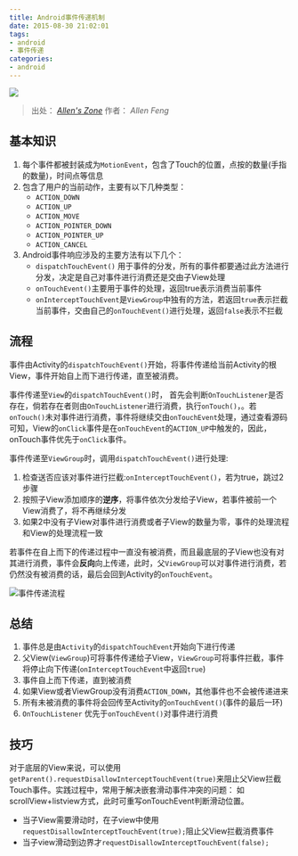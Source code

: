 ```yaml
---
title: Android事件传递机制
date: 2015-08-30 21:02:01
tags:
- android
- 事件传递
categories: 
- android
---
```


![](http://ww2.sinaimg.cn/large/72f96cbagw1f9alsuwmd3j20fa0fagmg.jpg)

<!-- more -->

> 出处： *[Allen's Zone](http://allenfeng.com/)*
> 作者： *Allen Feng*

## 基本知识
1. 每个事件都被封装成为`MotionEvent`，包含了Touch的位置，点按的数量(手指的数量)，时间点等信息
2. 包含了用户的当前动作，主要有以下几种类型：
	- `ACTION_DOWN`
	- `ACTION_UP`
	- `ACTION_MOVE`
	- `ACTION_POINTER_DOWN`
	- `ACTION_POINTER_UP`
	- `ACTION_CANCEL`
3. Android事件响应涉及的主要方法有以下几个：
	- `dispatchTouchEvent()` 用于事件的分发，所有的事件都要通过此方法进行分发，决定是自己对事件进行消费还是交由子View处理
	- `onTouchEvent()`主要用于事件的处理，返回true表示消费当前事件
	- `onInterceptTouchEvent`是`ViewGroup`中独有的方法，若返回`true`表示拦截当前事件，交由自己的`onTouchEvent()`进行处理，返回`false`表示不拦截

## 流程

事件由Activity的`dispatchTouchEvent()`开始，将事件传递给当前Activity的根View，事件开始自上而下进行传递，直至被消费。

事件传递至`View`的`dispatchTouchEvent()`时， 首先会判断`OnTouchListener`是否存在，倘若存在者则由`OnTouchListener`进行消费，执行`onTouch()`，。若`onTouch()`未对事件进行消费，事件将继续交由`onTouchEvent`处理，通过查看源码可知，View的`onClick`事件是在`onTouchEvent`的`ACTION_UP`中触发的，因此，onTouch事件优先于`onClick`事件。


事件传递至`ViewGroup`时，调用`dispatchTouchEvent()`进行处理:
1. 检查送否应该对事件进行拦截:`onInterceptTouchEvent()`，若为true，跳过2步骤
2. 按照子View添加顺序的**逆序**，将事件依次分发给子View，若事件被前一个View消费了，将不再继续分发
3. 如果2中没有子View对事件进行消费或者子View的数量为零，事件的处理流程和View的处理流程一致

若事件在自上而下的传递过程中一直没有被消费，而且最底层的子View也没有对其进行消费，事件会**反向**向上传递，此时，父`ViewGroup`可以对事件进行消费，若仍然没有被消费的话，最后会回到Activity的`onTouchEvent`。


![事件传递流程](http://ww1.sinaimg.cn/large/72f96cbagw1f9aljfns45j20nv15on04.jpg)


## 总结
1. 事件总是由`Activity`的`dispatchTouchEvent`开始向下进行传递
2. 父View(`ViewGroup`)可将事件传递给子View，`ViewGroup`可将事件拦截，事件将停止向下传递(`onInterceptTouchEvent`中返回`true`)
3. 事件自上而下传递，直到被消费
4. 如果View或者ViewGroup没有消费`ACTION_DOWN`，其他事件也不会被传递进来
5. 所有未被消费的事件将会回传至Activity的`onTouchEvent()`(事件的最后一环)
6. `OnTouchListener` 优先于`onTouchEvent()`对事件进行消费


## 技巧

对于底层的View来说，可以使用`getParent().requestDisallowInterceptTouchEvent(true)`来阻止父View拦截Touch事件。实践过程中，常用于解决嵌套滑动事件冲突的问题：
如scrollView+listview方式，此时可重写onTouchEvent判断滑动位置。  
- 当子View需要滑动时，在子view中使用`requestDisallowInterceptTouchEvent(true);`阻止父View拦截消费事件   
- 当子view滑动到边界才`requestDisallowInterceptTouchEvent(false);`

